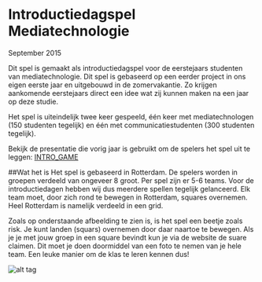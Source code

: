 # Introductiedagspel Mediatechnologie 
September 2015

Dit spel is gemaakt als introductiedagspel voor de eerstejaars studenten van mediatechnologie. Dit spel is gebaseerd op een eerder project in ons eigen eerste jaar en uitgebouwd in de zomervakantie. Zo krijgen aankomende eerstejaars direct een idee wat zij kunnen maken na een jaar op deze studie.

Het spel is uiteindelijk twee keer gespeeld, één keer met mediatechnologen (150 studenten tegelijk) en één met communicatiestudenten (300 studenten tegelijk). 

Bekijk de presentatie die vorig jaar is gebruikt om de spelers het spel uit te leggen:
[INTRO_GAME](https://docs.google.com/presentation/d/1hM9t_Z-JwbnR9_0HVqQnlOeS103YtkVkQMc8qzqOrqM/edit#slide=id.g35f391192_04)

##Wat het is
Het spel is gebaseerd in Rotterdam. De spelers worden in groepen verdeeld van ongeveer 8 groot. Per spel zijn er 5-6 teams. Voor de introductiedagen hebben wij dus meerdere spellen tegelijk gelanceerd. Elk team moet, door zich rond te bewegen in Rotterdam, squares overnemen. Heel Rotterdam is namelijk verdeeld in een grid.

Zoals op onderstaande afbeelding te zien is, is het spel een beetje zoals risk. Je kunt landen (squars) overnemen door daar naartoe te bewegen. Als je je met jouw groep in een square bevindt kun je via de website de suare claimen. Dit moet je doen doormiddel van een foto te nemen van je hele team. Een leuke manier om de klas te leren kennen dus!

![alt tag](http://url/to/img.png)
